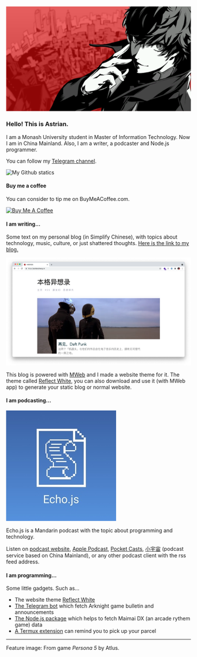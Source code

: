 ![Profile Image](profileimg.png)

### Hello! This is Astrian.

I am a Monash University student in Master of Information Technology. Now I am in China Mainland. Also, I am a writer, a podcaster and Node.js programmer.

You can follow my [Telegram channel](https://t.me/AstrianFM).

![My Github statics](https://github-readme-stats.vercel.app/api?username=Astrian&hide_border=true&show_icons=true)

#### Buy me a coffee

You can consider to tip me on BuyMeACoffee.com.

<a href="https://www.buymeacoffee.com/Astrian" target="_blank"><img src="https://cdn.buymeacoffee.com/buttons/default-orange.png" alt="Buy Me A Coffee" height="41" width="174"></a>

#### I am writing...

Some text on my personal blog (in Simplify Chinese), with topics about technology, music, culture, or just shattered thoughts. [Here is the link to my blog.](https://astrianzheng.cn)

![My Blog Screenshot](blog-screenshot.png)

This blog is powered with [MWeb](https://www.mweb.im/) and I made a website theme for it. The theme called [Reflect White](https://github.com/Astrian/reflect-white-mweb-theme), you can also download and use it (with MWeb app) to generate your static blog or normal website.

#### I am podcasting...

![Echo.js icon](echo-js-icon.jpg)

Echo.js is a Mandarin podcast with the topic about programming and technology.

Listen on [podcast website](https://www.echojspodcast.com/), [Apple Podcast](https://podcasts.apple.com/cn/podcast/echo-js/id1516139979), [Pocket Casts](https://pca.st/cvst15fy), [小宇宙](https://www.xiaoyuzhoufm.com/podcast/5ed33dcc418a84a046f579ec) (podcast service based on China Mainland), or any other podcast client with the rss feed address.

#### I am programming...

Some little gadgets. Such as...

- The website theme [Reflect White](https://github.com/Astrian/reflect-white-mweb-theme)
- [The Telegram bot](https://github.com/Astrian/ArkBulletinBot) which fetch Arknight game bulletin and announcements
- [The Node.js package](https://github.com/Astrian/mainetcn) which helps to fetch Maimai DX (an arcade rythem game) data
- [A Termux extension](https://github.com/Astrian/termux-deilveryreader) can remind you to pick up your parcel

----

Feature image: From game *Persona 5* by Atlus.